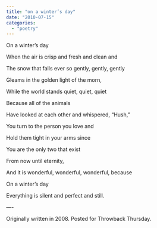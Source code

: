 ```yaml
---
title: "on a winter’s day"
date: "2010-07-15"
categories: 
  - "poetry"
---
```


On a winter’s day

When the air is crisp and fresh and clean and

The snow that falls ever so gently, gently, gently

Gleams in the golden light of the morn,

While the world stands quiet, quiet, quiet

Because all of the animals

Have looked at each other and whispered, “Hush,”

You turn to the person you love and

Hold them tight in your arms since

You are the only two that exist

From now until eternity,

And it is wonderful, wonderful, wonderful, because

On a winter’s day

Everything is silent and perfect and still.

—-

Originally written in 2008. Posted for Throwback Thursday.
